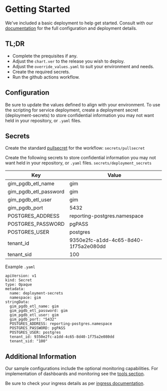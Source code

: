 # Getting Started
We've included a basic deployment to help get started.
Consult with our [documentation](all.docs.genesys.com/PEC-REP/Current/GIMPEGuide/Overview) for the full configuration and deployment details.

## TL;DR
- Complete the prequisites if any.
- Adjust the `chart.ver` to the release you wish to deploy.
- Adjust the `override_values.yaml` to suit your environment and needs.
- Create the required secrets.
- Run the github actions workflow.

## Configuration

Be sure to update the values defined to align with your environment.
To use the scripting for service deployment, create a deployment secret (deployment-secrets) to store confidential information you may not want held in your repository, or `.yaml` files. 

## Secrets 
Create the standard [pullsecret](../#-considerations) for the workflow: 
`secrets/pullsecret`

Create the following secrets to store confidential information you may not want held in your repository, or `.yaml` files. 
`secrets/deployment_secrets`

|Key|Value|
|-|-|
gim_pgdb_etl_name| gim
  gim_pgdb_etl_password| gim
  gim_pgdb_etl_user| gim
  gim_pgdb_port| 5432
  POSTGRES_ADDRESS| reporting-postgres.namespace
  POSTGRES_PASSWORD| pgPASS
  POSTGRES_USER| postgres
  tenant_id| 9350e2fc-a1dd-4c65-8d40-1f75a2e080dd
  tenant_sid| 100

Example `.yaml`

```
apiVersion: v1
kind: Secret
type: Opaque
metadata:
  name: deployment-secrets
  namespace: gim
stringData:
  gim_pgdb_etl_name: gim
  gim_pgdb_etl_password: gim
  gim_pgdb_etl_user: gim
  gim_pgdb_port: "5432"
  POSTGRES_ADDRESS: reporting-postgres.namespace
  POSTGRES_PASSWORD: pgPASS
  POSTGRES_USER: postgres
  tenant_id: 9350e2fc-a1dd-4c65-8d40-1f75a2e080dd
  tenant_sid: "100"
```

## Additional Information

Our sample configurations include the optional monitoring capabilities. For implementation of dashboards and monitoring see the [tools section](/tools).

Be sure to check your ingress details as per [ingress documentation](/doc/ingress.md).